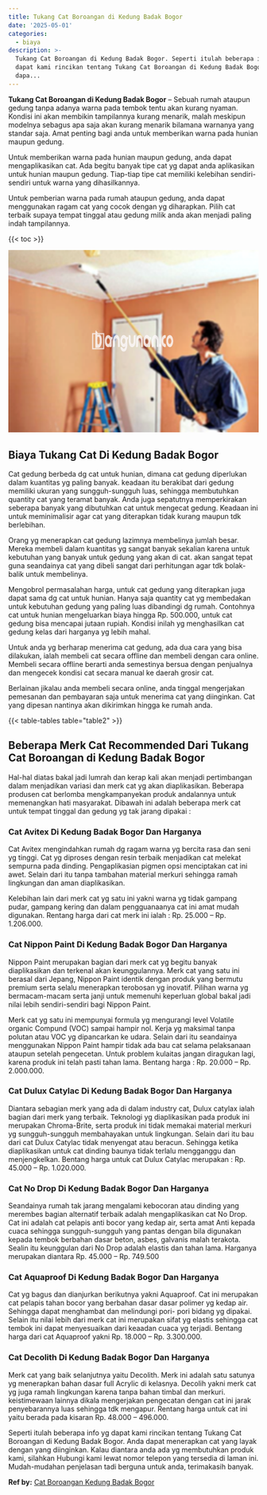 ```yaml
---
title: Tukang Cat Boroangan di Kedung Badak Bogor
date: '2025-05-01'
categories:
  - biaya
description: >-
  Tukang Cat Boroangan di Kedung Badak Bogor. Seperti itulah beberapa info yg
  dapat kami rincikan tentang Tukang Cat Boroangan di Kedung Badak Bogor. Anda
  dapa...
---
```


**Tukang Cat Boroangan di Kedung Badak Bogor** – Sebuah rumah ataupun gedung tanpa adanya warna pada tembok tentu akan kurang nyaman. Kondisi ini akan membikin tampilannya kurang menarik, malah meskipun modelnya sebagus apa saja akan kurang menarik bilamana warnanya yang standar saja. Amat penting bagi anda untuk memberikan warna pada hunian maupun gedung.

Untuk memberikan warna pada hunian maupun gedung, anda dapat mengaplikasikan cat. Ada begitu banyak tipe cat yg dapat anda aplikasikan untuk hunian maupun gedung. Tiap-tiap tipe cat memiliki kelebihan sendiri-sendiri untuk warna yang dihasilkannya.

Untuk pemberian warna pada rumah ataupun gedung, anda dapat menggunakan ragam cat yang cocok dengan yg diharapkan. Pilih cat terbaik supaya tempat tinggal atau gedung milik anda akan menjadi paling indah tampilannya.

{{< toc >}}

![Tukang Cat Boroangan di Kedung Badak Bogor](/images/jasa-cat-murah08.png)

## Biaya Tukang Cat Di Kedung Badak Bogor

Cat gedung berbeda dg cat untuk hunian, dimana cat gedung diperlukan dalam kuantitas yg paling banyak. keadaan itu berakibat dari gedung memiliki ukuran yang sungguh-sungguh luas, sehingga membutuhkan quantity cat yang teramat banyak. Anda juga sepatutnya memperkirakan seberapa banyak yang dibutuhkan cat untuk mengecat gedung. Keadaan ini untuk meminimalisir agar cat yang diterapkan tidak kurang maupun tdk berlebihan.

Orang yg menerapkan cat gedung lazimnya membelinya jumlah besar. Mereka membeli dalam kuantitas yg sangat banyak sekalian karena untuk kebutuhan yang banyak untuk gedung yang akan di cat. akan sangat tepat guna seandainya cat yang dibeli sangat dari perhitungan agar tdk bolak-balik untuk membelinya.

Mengobrol permasalahan harga, untuk cat gedung yang diterapkan juga dapat sama dg cat untuk hunian. Hanya saja quantity cat yg membedakan untuk kebutuhan gedung yang paling luas dibandingi dg rumah. Contohnya cat untuk hunian mengeluarkan biaya hingga Rp. 500.000, untuk cat gedung bisa mencapai jutaan rupiah. Kondisi inilah yg menghasilkan cat gedung kelas dari harganya yg lebih mahal.

Untuk anda yg berharap menerima cat gedung, ada dua cara yang bisa dilakukan, ialah membeli cat secara offline dan membeli dengan cara online. Membeli secara offline berarti anda semestinya bersua dengan penjualnya dan mengecek kondisi cat secara manual ke daerah grosir cat.

Berlainan jikalau anda membeli secara online, anda tinggal mengerjakan pemesanan dan pembayaran saja untuk menerima cat yang diinginkan. Cat yang dipesan nantinya akan dikirimkan hingga ke rumah anda.

{{< table-tables table="table2" >}}

## Beberapa Merk Cat Recommended Dari Tukang Cat Boroangan di Kedung Badak Bogor

Hal-hal diatas bakal jadi lumrah dan kerap kali akan menjadi pertimbangan dalam menjadikan variasi dan merk cat yg akan diaplikasikan. Beberapa produsen cat berlomba mengkampanyekan produk andalannya untuk memenangkan hati masyarakat. Dibawah ini adalah beberapa merk cat untuk tempat tinggal dan gedung yg tak jarang dipakai :

### Cat Avitex Di Kedung Badak Bogor Dan Harganya

Cat Avitex mengindahkan rumah dg ragam warna yg bercita rasa dan seni yg tinggi. Cat yg diproses dengan resin terbaik menjadikan cat melekat sempurna pada dinding. Pengaplikasian pigmen opsi menciptakan cat ini awet. Selain dari itu tanpa tambahan material merkuri sehingga ramah lingkungan dan aman diaplikasikan.

Kelebihan lain dari merk cat yg satu ini yakni warna yg tidak gampang pudar, gampang kering dan dalam pengguanaanya cat ini amat mudah digunakan. Rentang harga dari cat merk ini ialah : Rp. 25.000 – Rp. 1.206.000.

### Cat Nippon Paint Di Kedung Badak Bogor Dan Harganya

Nippon Paint merupakan bagian dari merk cat yg begitu banyak diaplikasikan dan terkenal akan keunggulannya. Merk cat yang satu ini berasal dari Jepang, Nippon Paint identik dengan produk yang bermutu premium serta selalu menerapkan terobosan yg inovatif. Pilihan warna yg bermacam-macam serta janji untuk memenuhi keperluan global bakal jadi nilai lebih sendiri-sendiri bagi Nippon Paint.

Merk cat yg satu ini mempunyai formula yg mengurangi level Volatile organic Compund (VOC) sampai hampir nol. Kerja yg maksimal tanpa polutan atau VOC yg dipancarkan ke udara. Selain dari itu seandainya menggunakan Nippon Paint hampir tidak ada bau cat selama pelaksanaan ataupun setelah pengecetan. Untuk problem kulaitas jangan diragukan lagi, karena produk ini telah pasti tahan lama. Bentang harga : Rp. 20.000 – Rp. 2.000.000.

### Cat Dulux Catylac Di Kedung Badak Bogor Dan Harganya

Diantara sebagian merk yang ada di dalam industry cat, Dulux catylax ialah bagian dari merk yang terbaik. Teknologi yg diaplikasikan pada produk ini merupakan Chroma-Brite, serta produk ini tidak memakai material merkuri yg sungguh-sungguh membahayakan untuk lingkungan. Selain dari itu bau dari cat Dulux Catylac tidak menyengat atau beracun. Sehingga ketika diaplikasikan untuk cat dinding baunya tidak terlalu mengganggu dan menjengkelkan. Bentang harga untuk cat Dulux Catylac merupakan : Rp. 45.000 – Rp. 1.020.000.

### Cat No Drop Di Kedung Badak Bogor Dan Harganya

Seandainya rumah tak jarang mengalami kebocoran atau dinding yang merembes bagian alternatif terbaik adalah mengaplikasikan cat No Drop. Cat ini adalah cat pelapis anti bocor yang kedap air, serta amat Anti kepada cuaca sehingga sungguh-sungguh yang pantas dengan bila digunakan kepada tembok berbahan dasar beton, asbes, galvanis malah terakota. Sealin itu keunggulan dari No Drop adalah elastis dan tahan lama. Harganya merupakan diantara Rp. 45.000 – Rp. 749.500

### Cat Aquaproof Di Kedung Badak Bogor Dan Harganya

Cat yg bagus dan dianjurkan berikutnya yakni Aquaproof. Cat ini merupakan cat pelapis tahan bocor yang berbahan dasar dasar polimer yg kedap air. Sehingga dapat menghambat dan melindungi pori- pori bidang yg dipakai. Selain itu nilai lebih dari merk cat ini merupakan sifat yg elastis sehingga cat tembok ini dapat menyesuaikan dari keaadan cuaca yg terjadi. Bentang harga dari cat Aquaproof yakni Rp. 18.000 – Rp. 3.300.000.

### Cat Decolith Di Kedung Badak Bogor Dan Harganya

Merk cat yang baik selanjutnya yaitu Decolith. Merk ini adalah satu satunya yg menerapkan bahan dasar full Acrylic di kelasnya. Decolih yakni merk cat yg juga ramah lingkungan karena tanpa bahan timbal dan merkuri. keistimewaan lainnya dikala mengerjakan pengecatan dengan cat ini jarak penyebarannya luas sehingga tdk mengapur. Rentang harga untuk cat ini yaitu berada pada kisaran Rp. 48.000 – 496.000.

Seperti itulah beberapa info yg dapat kami rincikan tentang Tukang Cat Boroangan di Kedung Badak Bogor. Anda dapat menerapkan cat yang layak dengan yang diinginkan. Kalau diantara anda ada yg membutuhkan produk kami, silahkan Hubungi kami lewat nomor telepon yang tersedia di laman ini. Mudah-mudahan penjelasan tadi berguna untuk anda, terimakasih banyak.

**Ref by:** [Cat Boroangan Kedung Badak Bogor](https://id.wikipedia.org/wiki/Cat)
